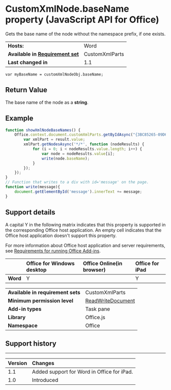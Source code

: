 
# CustomXmlNode.baseName property (JavaScript API for Office)
Gets the base name of the node without the namespace prefix, if one exists.

|||
|:-----|:-----|
|**Hosts:**|Word|
|**Available in [Requirement set](http://msdn.microsoft.com/library/6b6702f2-b0a5-46ab-a356-8dda897ca8ae%28Office.15%29.aspx)**|CustomXmlParts|
|**Last changed in**|1.1|

```
var myBaseName = customXmlNodeObj.baseName;
```


## Return Value

The base name of the node as a  **string**.


## Example




```js
function showXmlNodeBaseNames() {
    Office.context.document.customXmlParts.getByIdAsync("{3BC85265-09D6-4205-B665-8EB239A8B9A1}", function (result) {
        var xmlPart = result.value;
        xmlPart.getNodesAsync('*/*', function (nodeResults) {
            for (i = 0; i < nodeResults.value.length; i++) {
                var node = nodeResults.value[i];
                write(node.baseName);
            }
        });
    });
}
// Function that writes to a div with id='message' on the page.
function write(message){
    document.getElementById('message').innerText += message; 
}
```




## Support details


A capital Y in the following matrix indicates that this property is supported in the corresponding Office host application. An empty cell indicates that the Office host application doesn't support this property.

For more information about Office host application and server requirements, see [Requirements for running Office Add-ins](http://msdn.microsoft.com/library/67340567-bb9a-498c-96d3-3f52f28c16bc%28Office.15%29.aspx).



||**Office for Windows desktop**|**Office Online(in browser)**|**Office for iPad**|
|:-----|:-----|:-----|:-----|
|**Word**|Y||Y|

|||
|:-----|:-----|
|**Available in requirement sets**|CustomXmlParts|
|**Minimum permission level**|[ReadWriteDocument](http://msdn.microsoft.com/library/da2efadc-4ebf-45fe-be39-397ac1eb1dbd%28Office.15%29.aspx)|
|**Add-in types**|Task pane|
|**Library**|Office.js|
|**Namespace**|Office|

## Support history



****


|**Version**|**Changes**|
|:-----|:-----|
|1.1|Added support for Word in Office for iPad.|
|1.0|Introduced|
